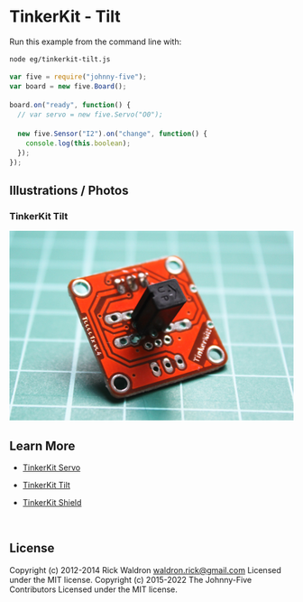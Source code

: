 <!--remove-start-->

# TinkerKit - Tilt

<!--remove-end-->








Run this example from the command line with:
```bash
node eg/tinkerkit-tilt.js
```


```javascript
var five = require("johnny-five");
var board = new five.Board();

board.on("ready", function() {
  // var servo = new five.Servo("O0");

  new five.Sensor("I2").on("change", function() {
    console.log(this.boolean);
  });
});

```


## Illustrations / Photos


### TinkerKit Tilt



![docs/images/tinkerkit-tilt.png](images/tinkerkit-tilt.png)  







## Learn More

- [TinkerKit Servo](http://tinkerkit.tihhs.nl/servo/)

- [TinkerKit Tilt](http://tinkerkit.tihhs.nl/tilt-sensor/)

- [TinkerKit Shield](http://tinkerkit.tihhs.nl/shield/)

&nbsp;

<!--remove-start-->

## License
Copyright (c) 2012-2014 Rick Waldron <waldron.rick@gmail.com>
Licensed under the MIT license.
Copyright (c) 2015-2022 The Johnny-Five Contributors
Licensed under the MIT license.

<!--remove-end-->
